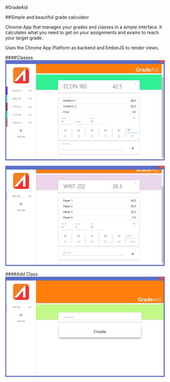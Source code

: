 #GradeAid

##Simple and beautiful grade calculator

Chrome App that manages your grades and classes in a simple interface.
It calculates what you need to get on your assignments and exams to reach your target grade.

Uses the Chrome App Platform as backend and EmberJS to render views.

####Classes
![page screenshot](https://raw.githubusercontent.com/coffee-cup/GradeAid/master/screenshots/Capture1.PNG)

![page screenshot](https://raw.githubusercontent.com/coffee-cup/GradeAid/master/screenshots/Capture3.PNG)

####Add Class
![page screenshot](https://raw.githubusercontent.com/coffee-cup/GradeAid/master/screenshots/Capture2.PNG)
